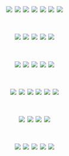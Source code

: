 # <p align="center"> ![](https://64.media.tumblr.com/84500609752defb8c13c0f0400ec150b/caf90b6f240a73dc-0d/s100x200/b73b659b1bc40c430363a5fc55f50085ff7cf107.png) ![](https://64.media.tumblr.com/72cf1f05f466581b35b3d4f93c65f206/caf90b6f240a73dc-d6/s100x200/7a85d62c84bd8333ca8be7846a6ec74b158f9f11.gifv) ![](https://64.media.tumblr.com/2018ebefde9f698cafe1580842169d1b/caf90b6f240a73dc-3c/s100x200/b282b8b61a6adccb95e667c2fb6a5a994249ab1d.png) ![](https://64.media.tumblr.com/e8eaff44a94ecbb13b81657228f46ca5/caf90b6f240a73dc-ff/s100x200/086cc0ae33d030811f71663c41673c6cb6783961.png) ![](https://64.media.tumblr.com/a1c4464d78325b19c2ce1358484cd5de/b18c9121bfb067af-8d/s100x200/05ec945b5b9206640996e4b61806822876b16cb5.png) ![](https://64.media.tumblr.com/f89e76f9e60811babddda239401d9cf7/b18c9121bfb067af-36/s100x200/424ab8174af668f232f795e22ac44b02e4e42db8.png) ![](https://64.media.tumblr.com/7c5b6f1be894358e39c66ffa0d58503c/b18c9121bfb067af-9e/s100x200/e3cc90ec1618b599131fcfeeb1f9d6ed8dafac74.png)
# <p align="center"> ![](https://64.media.tumblr.com/a22d069aae99dfedb1d684fa781ca963/74c67c3b8b5d5330-b1/s100x200/8548699db1e6180ccd64810bbebaa6817cc874d7.gifv) ![](https://64.media.tumblr.com/478ce44470acc4a9c0004e8085b12549/74c67c3b8b5d5330-ba/s100x200/a8860b6eb119c2c62eb3742bfee1b160b55b1c25.gifv) ![](https://64.media.tumblr.com/dabf83cf4d48b062ca5e6ccd32cfe48a/74c67c3b8b5d5330-a9/s100x200/1c9e9c614c795068cdb3e9769d091eef579dc6dc.gifv) ![](https://64.media.tumblr.com/57404b899629fe8d08225a9aa92ed5ca/74c67c3b8b5d5330-21/s100x200/de27efa78230116f724954fe1a3d48e4ce6332d1.gifv) ![](https://64.media.tumblr.com/f5457064183c619d83921f5eb67c442c/74c67c3b8b5d5330-9c/s100x200/fc368ef5704ae0d4286657d9360ef9c1605d73d7.png)
# <p align="center"> ![](https://y2k.neocities.org/blinkiez/1518638dgwstvi1e3.gif) ![](https://y2k.neocities.org/blinkiez/tumblr_pc7kdbMIVm1w08yg0o4_250.gif) ![](https://y2k.neocities.org/blinkiez/1071338ipvpyh23ww.gif) ![](https://y2k.neocities.org/blinkiez/tumblr_pc8iktAL8W1w08yg0o4_250.gif) ![](https://y2k.neocities.org/blinkiez/tumblr_pc7kdbMIVm1w08yg0o6_250.gif)
# <p align="center"> ![](https://64.media.tumblr.com/5d8cb5d9493efe70bb800b80e45777f1/6b04e5cc25ed8963-4b/s100x200/c909ba00a333d1104faee3b5ead78ce4a27619db.gifv) ![](https://64.media.tumblr.com/11d4eaec1c123515d3175b278964cc9f/70a94a088c4530ae-46/s250x400/43292215f6aea1757ee40966219ff333478e8a2a.gifv) ![](https://64.media.tumblr.com/cf0b71378bc436f2e07686b4d1e9cf49/70a94a088c4530ae-f9/s100x200/4ac1305024b04698b5a243381bf8f64cf26dadb1.png) ![](https://64.media.tumblr.com/a2b4882076af85ba1a537961ef3ccd50/70a94a088c4530ae-ef/s100x200/add2077d84f16313e854e77793a619bd931e2671.png) ![](https://64.media.tumblr.com/2b0a48a98d7dc741f8341d574b20104b/70a94a088c4530ae-49/s100x200/93dfe61407ed7f66475fa1d109296bdbbc32d540.png) ![](https://64.media.tumblr.com/88d428d7d9f313e9bac95e1337b01c63/70a94a088c4530ae-22/s100x200/06c11879387697909a47eae8b8e676ae6ee6fcd7.gifv)
# <p align="center"> ![](https://64.media.tumblr.com/162b6b3c8996dca1dd37c65d8d2c35db/ee5fc417313dd853-a2/s400x600/ba5da6c11b4c49f9df4cf8ef912d196f3ef1f97a.gifv) ![](https://64.media.tumblr.com/65fa65d24e45f761d0bb934ac43a824c/d0745e618a8e6ac7-60/s250x400/7308e62ddf13f6cae33ab774cc4942985de60ff4.jpg) ![]([https://64.media.tumblr.com/048fb722a3c7c436e312e41bd730a7fc/d79b386dd434d7d8-bc/s100x200/8cd4e71f635a55b879e04a3da9737d4627db5003.pnj) ![](https://64.media.tumblr.com/d84c84bde1debb9c2e9bf9d14c37adc0/89b7d41ded9e8c58-3a/s400x600/7f0c4364bdbbdcbb4a84ebc261eb5c868987f1c3.gifv)  
# <p align="center"> ![](https://64.media.tumblr.com/bf8282124c280e97c50a4b79d8535599/b4f54c7f92bc9f3b-28/s250x400/8f26aa6a6347c0f221bde0e75ed55275d734544e.gifv) ![](https://64.media.tumblr.com/1f7cbc554983bf50db492ee515275961/c45750dc5f8c4ec4-b2/s250x400/313fb654b0725e9913918e9587ca042c80f2e612.gifv) ![](https://supplies.ju.mp/assets/images/gallery07/d51d0192_original.gif?v=6a50b904) ![](https://supplies.ju.mp/assets/images/gallery08/e4f56e1f_original.gif?v=6a50b904) ![](https://supplies.ju.mp/assets/images/gallery08/6ece7c1e_original.gif?v=6a50b904) 
